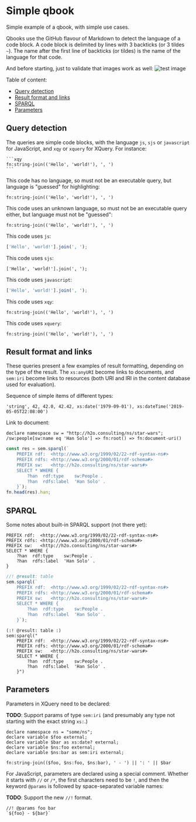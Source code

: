 # Simple qbook

Simple example of a qbook, with simple use cases.

Qbooks use the GitHub flavour of Markdown to detect the language of a code
block.  A code block is delimited by lines with 3 backticks (or 3 tildes `~`).
The name after the first line of backticks (or tildes) is the name of the
language for that code.

And before starting, just to validate that images work as well:
![test image](../../src/images/expath-icon.png "Some test logo")

Table of content:

- [Query detection](#query-detection)
- [Result format and links](#result-format-and-links)
- [SPARQL](#sparql)
- [Parameters](#parameters)

## Query detection

The queries are simple code blocks, with the language `js`, `sjs` or
`javascript` for JavaScript, and `xqy` or `xquery` for XQuery.  For instance:

~~~no-highlight
```xqy
fn:string-join(('Hello', 'world!'), ', ')
```
~~~

This code has no language, so must not be an executable query, but language is
"guessed" for highlighting:

```
fn:string-join(('Hello', 'world!'), ', ')
```

This code uses an unknown language, so must not be an executable query either,
but language must not be "guessed":

```no-highlight
fn:string-join(('Hello', 'world!'), ', ')
```

This code uses `js`:

```js
['Hello', 'world!'].join(', ');
```

This code uses `sjs`:

```sjs
['Hello', 'world!'].join(', ');
```

This code uses `javascript`:

```javascript
['Hello', 'world!'].join(', ');
```

This code uses `xqy`:

```xqy
fn:string-join(('Hello', 'world!'), ', ')
```

This code uses `xquery`:

```xquery
fn:string-join(('Hello', 'world!'), ', ')
```

## Result format and links

These queries present a few examples of result formatting, depending on the type
of the result.  The `xs:anyURI` become links to documents, and `sem:iri` become
links to resources (both URI and IRI in the content database used for
evaluation).

Sequence of simple items of different types:

```xquery
'string', 42, 42.0, 42.42, xs:date('1979-09-01'), xs:dateTime('2019-05-05T22:08:00')
```

Link to document:

```xquery
declare namespace sw = "http://h2o.consulting/ns/star-wars";
/sw:people[sw:name eq 'Han Solo'] => fn:root() => fn:document-uri()
```

```javascript
const res = sem.sparql(`
    PREFIX rdf:  <http://www.w3.org/1999/02/22-rdf-syntax-ns#>
    PREFIX rdfs: <http://www.w3.org/2000/01/rdf-schema#>
    PREFIX sw:   <http://h2o.consulting/ns/star-wars#>
    SELECT * WHERE {
        ?han  rdf:type    sw:People .
        ?han  rdfs:label  'Han Solo' .
    }`);
fn.head(res).han;
```

## SPARQL

Some notes about built-in SPARQL support (not there yet):

```sparql
PREFIX rdf:  <http://www.w3.org/1999/02/22-rdf-syntax-ns#>
PREFIX rdfs: <http://www.w3.org/2000/01/rdf-schema#>
PREFIX sw:   <http://h2o.consulting/ns/star-wars#>
SELECT * WHERE {
    ?han  rdf:type    sw:People .
    ?han  rdfs:label  'Han Solo' .
}
```

```javascript
//! @result: table
sem.sparql(`
    PREFIX rdf:  <http://www.w3.org/1999/02/22-rdf-syntax-ns#>
    PREFIX rdfs: <http://www.w3.org/2000/01/rdf-schema#>
    PREFIX sw:   <http://h2o.consulting/ns/star-wars#>
    SELECT * WHERE {
        ?han  rdf:type    sw:People .
        ?han  rdfs:label  'Han Solo' .
    }`);
```

```xquery
(:! @result: table :)
sem:sparql("
    PREFIX rdf:  <http://www.w3.org/1999/02/22-rdf-syntax-ns#>
    PREFIX rdfs: <http://www.w3.org/2000/01/rdf-schema#>
    PREFIX sw:   <http://h2o.consulting/ns/star-wars#>
    SELECT * WHERE {
        ?han  rdf:type    sw:People .
        ?han  rdfs:label  'Han Solo' .
    }")
```

## Parameters

Parameters in XQuery need to be declared:

**TODO**: Support params of type `sem:iri` (and presumably any type not starting
with the exact string `xs:`.)

```xqy
declare namespace ns = "some/ns";
declare variable $foo external;
declare variable $bar as xs:date? external;
declare variable $ns:foo external;
declare variable $ns:bar as sem:iri external;

fn:string-join(($foo, $ns:foo, $ns:bar), ' - ') || ': ' || $bar
```

For JavaScript, parameters are declared using a special comment.  Whether it
starts with `//` or `/*`, the first characters need to be `!`, and then the
keyword `@params` is followed by space-separated variable names:

**TODO**: Support the new `//!` format.

```sjs
//! @params foo bar
`${foo} - ${bar}`
```
